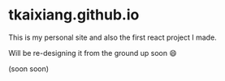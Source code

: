 # tkaixiang.github.io

This is my personal site and also the first react project I made.

Will be re-designing it from the ground up soon 😄

(soon soon)
